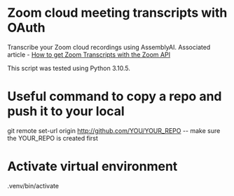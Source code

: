 # Zoom cloud meeting transcripts with OAuth

Transcribe your Zoom cloud recordings using AssemblyAI. Associated article - [How to get Zoom Transcripts with the Zoom API](https://www.assemblyai.com/blog/zoom-transcription-zoom-api/)

This script was tested using Python 3.10.5.

# Useful command to copy a repo and push it to your local 
git remote set-url origin http://github.com/YOU/YOUR_REPO  -- make sure the YOUR_REPO is created first

# Activate virtual environment
.venv/bin/activate
